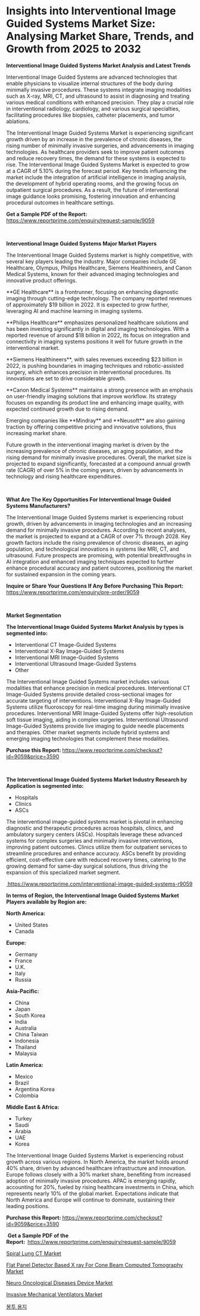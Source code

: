 <p><h1>Insights into Interventional Image Guided Systems Market Size: Analysing Market Share, Trends, and Growth from 2025 to 2032</h1></p><p><strong>Interventional Image Guided Systems Market Analysis and Latest Trends</strong></p>
<p><p>Interventional Image Guided Systems are advanced technologies that enable physicians to visualize internal structures of the body during minimally invasive procedures. These systems integrate imaging modalities such as X-ray, MRI, CT, and ultrasound to assist in diagnosing and treating various medical conditions with enhanced precision. They play a crucial role in interventional radiology, cardiology, and various surgical specialties, facilitating procedures like biopsies, catheter placements, and tumor ablations.</p><p>The Interventional Image Guided Systems Market is experiencing significant growth driven by an increase in the prevalence of chronic diseases, the rising number of minimally invasive surgeries, and advancements in imaging technologies. As healthcare providers seek to improve patient outcomes and reduce recovery times, the demand for these systems is expected to rise. The Interventional Image Guided Systems Market is expected to grow at a CAGR of 5.10% during the forecast period. Key trends influencing the market include the integration of artificial intelligence in imaging analysis, the development of hybrid operating rooms, and the growing focus on outpatient surgical procedures. As a result, the future of interventional image guidance looks promising, fostering innovation and enhancing procedural outcomes in healthcare settings.</p></p>
<p><strong>Get a Sample PDF of the Report:&nbsp;</strong> <a href="https://www.reportprime.com/enquiry/request-sample/9059?utm_campaign=40&utm_medium=2&utm_source=Github&utm_content=ia&utm_term=20032025&utm_id=interventional-image-guided-systems">https://www.reportprime.com/enquiry/request-sample/9059</a></p>
<p>&nbsp;</p>
<p><strong>Interventional Image Guided Systems Major Market Players</strong></p>
<p><p>The Interventional Image Guided Systems market is highly competitive, with several key players leading the industry. Major companies include GE Healthcare, Olympus, Philips Healthcare, Siemens Healthineers, and Canon Medical Systems, known for their advanced imaging technologies and innovative product offerings.</p><p>**GE Healthcare** is a frontrunner, focusing on enhancing diagnostic imaging through cutting-edge technology. The company reported revenues of approximately $19 billion in 2022. It is expected to grow further, leveraging AI and machine learning in imaging systems.</p><p>**Philips Healthcare** emphasizes personalized healthcare solutions and has been investing significantly in digital and imaging technologies. With a reported revenue of around $18 billion in 2022, its focus on integration and connectivity in imaging systems positions it well for future growth in the interventional market.</p><p>**Siemens Healthineers**, with sales revenues exceeding $23 billion in 2022, is pushing boundaries in imaging techniques and robotic-assisted surgery, which enhances precision in interventional procedures. Its innovations are set to drive considerable growth.</p><p>**Canon Medical Systems** maintains a strong presence with an emphasis on user-friendly imaging solutions that improve workflow. Its strategy focuses on expanding its product line and enhancing image quality, with expected continued growth due to rising demand.</p><p>Emerging companies like **Mindray** and **Neusoft** are also gaining traction by offering competitive pricing and innovative solutions, thus increasing market share. </p><p>Future growth in the interventional imaging market is driven by the increasing prevalence of chronic diseases, an aging population, and the rising demand for minimally invasive procedures. Overall, the market size is projected to expand significantly, forecasted at a compound annual growth rate (CAGR) of over 5% in the coming years, driven by advancements in technology and rising healthcare expenditures.</p></p>
<p>&nbsp;</p>
<p><strong>What Are The Key Opportunities For Interventional Image Guided Systems Manufacturers?</strong></p>
<p><p>The Interventional Image Guided Systems market is experiencing robust growth, driven by advancements in imaging technologies and an increasing demand for minimally invasive procedures. According to recent analyses, the market is projected to expand at a CAGR of over 7% through 2028. Key growth factors include the rising prevalence of chronic diseases, an aging population, and technological innovations in systems like MRI, CT, and ultrasound. Future prospects are promising, with potential breakthroughs in AI integration and enhanced imaging techniques expected to further enhance procedural accuracy and patient outcomes, positioning the market for sustained expansion in the coming years.</p></p>
<p><strong>Inquire or Share Your Questions If Any Before Purchasing This Report:</strong> <a href="https://www.reportprime.com/enquiry/pre-order/9059?utm_campaign=40&utm_medium=2&utm_source=Github&utm_content=ia&utm_term=20032025&utm_id=interventional-image-guided-systems">https://www.reportprime.com/enquiry/pre-order/9059</a></p>
<p>&nbsp;</p>
<p><strong>Market Segmentation</strong></p>
<p><strong>The Interventional Image Guided Systems Market Analysis by types is segmented into:</strong></p>
<p><ul><li>Interventional CT Image-Guided Systems</li><li>Interventional X-Ray Image-Guided Systems</li><li>Interventional MRI Image-Guided Systems</li><li>Interventional Ultrasound Image-Guided Systems</li><li>Other</li></ul></p>
<p><p>The Interventional Image Guided Systems market includes various modalities that enhance precision in medical procedures. Interventional CT Image-Guided Systems provide detailed cross-sectional images for accurate targeting of interventions. Interventional X-Ray Image-Guided Systems utilize fluoroscopy for real-time imaging during minimally invasive procedures. Interventional MRI Image-Guided Systems offer high-resolution soft tissue imaging, aiding in complex surgeries. Interventional Ultrasound Image-Guided Systems provide live imaging to guide needle placements and therapies. Other market segments include hybrid systems and emerging imaging technologies that complement these modalities.</p></p>
<p><strong>Purchase this Report:&nbsp;</strong><a href="https://www.reportprime.com/checkout?id=9059&price=3590&utm_campaign=40&utm_medium=2&utm_source=Github&utm_content=ia&utm_term=20032025&utm_id=interventional-image-guided-systems">https://www.reportprime.com/checkout?id=9059&price=3590</a></p>
<p>&nbsp;</p>
<p><strong>The Interventional Image Guided Systems Market Industry Research by Application is segmented into:</strong></p>
<p><ul><li>Hospitals</li><li>Clinics</li><li>ASCs</li></ul></p>
<p><p>The interventional image-guided systems market is pivotal in enhancing diagnostic and therapeutic procedures across hospitals, clinics, and ambulatory surgery centers (ASCs). Hospitals leverage these advanced systems for complex surgeries and minimally invasive interventions, improving patient outcomes. Clinics utilize them for outpatient services to streamline procedures and enhance accuracy. ASCs benefit by providing efficient, cost-effective care with reduced recovery times, catering to the growing demand for same-day surgical solutions, thus driving the expansion of this specialized market segment.</p></p>
<p><a href="https://www.reportprime.com/interventional-image-guided-systems-r9059?utm_campaign=40&utm_medium=2&utm_source=Github&utm_content=ia&utm_term=20032025&utm_id=interventional-image-guided-systems">&nbsp;https://www.reportprime.com/interventional-image-guided-systems-r9059</a></p>
<p><strong>In terms of Region, the Interventional Image Guided Systems Market Players available by Region are:</strong></p>
<p>
    <p> <strong> North America: </strong>
        <ul>
            <li>United States</li>
            <li>Canada</li>
        </ul>
        </p> 
    <p> <strong> Europe: </strong>
        <ul>
            <li>Germany</li>
            <li>France</li>
            <li>U.K.</li>
            <li>Italy</li>
            <li>Russia</li>
        </ul>
        </p> 
    <p> <strong> Asia-Pacific: </strong>
        <ul>
            <li>China</li>
            <li>Japan</li>
            <li>South Korea</li>
            <li>India</li>
            <li>Australia</li>
            <li>China Taiwan</li>
            <li>Indonesia</li>
            <li>Thailand</li>
            <li>Malaysia</li>
        </ul>
        </p> 
    <p> <strong> Latin America: </strong>
        <ul>
            <li>Mexico</li>
            <li>Brazil</li>
            <li>Argentina Korea</li>
            <li>Colombia</li>
        </ul>
        </p> 
    <p> <strong> Middle East & Africa: </strong>
        <ul>
            <li>Turkey</li>
            <li>Saudi</li>
            <li>Arabia</li>
            <li>UAE</li>
            <li>Korea</li>
        </ul>
    </p>
    </p>
<p><p>The Interventional Image Guided Systems Market is experiencing robust growth across various regions. In North America, the market holds around 40% share, driven by advanced healthcare infrastructure and innovation. Europe follows closely with a 30% market share, benefiting from increased adoption of minimally invasive procedures. APAC is emerging rapidly, accounting for 20%, fueled by rising healthcare investments in China, which represents nearly 10% of the global market. Expectations indicate that North America and Europe will continue to dominate, sustaining their leading positions.</p></p>
<p><strong>Purchase this Report: </strong><a href="https://www.reportprime.com/checkout?id=9059&price=3590&utm_campaign=40&utm_medium=2&utm_source=Github&utm_content=ia&utm_term=20032025&utm_id=interventional-image-guided-systems">https://www.reportprime.com/checkout?id=9059&price=3590</a></p>
<p>&nbsp;<strong>Get a Sample PDF of the Report:&nbsp;&nbsp;</strong><a href="https://www.reportprime.com/enquiry/request-sample/9059?utm_campaign=40&utm_medium=2&utm_source=Github&utm_content=ia&utm_term=20032025&utm_id=interventional-image-guided-systems">https://www.reportprime.com/enquiry/request-sample/9059</a></p>
<p><strong></strong></p>
<p><p><a href="https://github.com/muoioconzej8/Market-Research-Report-List-1/blob/main/spiral-lung-ct-market.md?utm_campaign=40&utm_medium=2&utm_source=Github&utm_content=ia&utm_term=20032025&utm_id=interventional-image-guided-systems">Spiral Lung CT Market</a></p><p><a href="https://github.com/botocniveda/Market-Research-Report-List-1/blob/main/flat-panel-detector-based-x-ray-for-cone-beam-computed-tomography-market.md?utm_campaign=40&utm_medium=2&utm_source=Github&utm_content=ia&utm_term=20032025&utm_id=interventional-image-guided-systems">Flat Panel Detector Based X ray For Cone Beam Computed Tomography Market</a></p><p><a href="https://github.com/cordaysamaya/Market-Research-Report-List-1/blob/main/neuro-oncological-diseases-device-market.md?utm_campaign=40&utm_medium=2&utm_source=Github&utm_content=ia&utm_term=20032025&utm_id=interventional-image-guided-systems">Neuro Oncological Diseases Device Market</a></p><p><a href="https://github.com/obajimlaweh59/Market-Research-Report-List-1/blob/main/invasive-mechanical-ventilators-market.md?utm_campaign=40&utm_medium=2&utm_source=Github&utm_content=ia&utm_term=20032025&utm_id=interventional-image-guided-systems">Invasive Mechanical Ventilators Market</a></p><p><a href="https://github.com/sougarounis/Market-Research-Report-List-7/blob/main/661111047916.md?utm_campaign=40&utm_medium=2&utm_source=Github&utm_content=ia&utm_term=20032025&utm_id=interventional-image-guided-systems">봉투 용지</a></p></p>